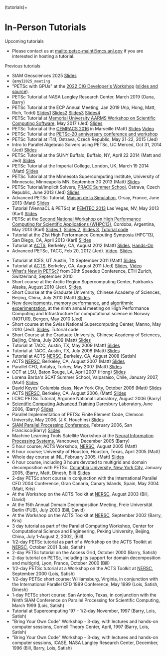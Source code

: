 (tutorials)=

# In-Person Tutorials

Upcoming tutorials

- Please contact us at <mailto:petsc-maint@mcs.anl.gov> if you are interested in hosting a tutorial.

Previous tutorials

- SIAM Geosciences 2025 [Slides](https://cse.buffalo.edu/~knepley/presentations/TutorialSIAMGS2025.pdf)
- {any}`2025_meeting`
- "PETSc with GPUs" at the [2022 CIG Developer's Workshop](https://geodynamics.hubzero.org/events/details/259) ([slides and source](https://gitlab.com/psanan/petsc-gpu-cig-2022-02-28)).
- PETSc Tutorial at NASA Langley Research Center, March 2019 (Oana, Barry)
- PETSc Tutorial at the ECP Annual Meeting, Jan 2019 (Alp, Hong, Matt, Rich, Todd)
  [Slides1](https://petsc.gitlab.io/tutorials/tutorials/ECP19/ECP19_Intro_Solvers.pdf)
  [Slides2](https://petsc.gitlab.io/tutorials/tutorials/ECP19/ECP19_TS.pdf)
  [Slides3](https://petsc.gitlab.io/tutorials/tutorials/ECP19/ECP19_TAO.pdf)
  [Slides4](https://petsc.gitlab.io/tutorials/tutorials/ECP19/ECP19_Adjoint.pdf)
- PETSc Tutorial at [Memorial University AARMS Workshop on Scientific Computing Software](https://www.math.mun.ca/~smaclachlan/anasc_petsc/),
  May 2017 (Jed)
  [Slides](https://jedbrown.org/files/201705-MUNPETSc.pdf)
- PETSc Tutorial at the [CEMRACS 2016](http://smai.emath.fr/cemracs/cemracs16/) in Marseille
  (Matt) [Slides](https://petsc.gitlab.io/tutorials/tutorials/TutorialCEMRACS2016.pdf)
  [Video](https://www.youtube.com/watch?v=P5Iwwhbnwxk)
- PETSc Tutorial at the [PETSc-20 anniversary conference and workshop](https://petsc.gitlab.io/annual-meetings/2015/index.html)
- PETSc Tutorial at IT4I, Ostrava, Czech Republic, May 21-22, 2015
  (Jed)
- Intro to Parallel Algebraic Solvers using PETSc, UC Merced, Oct
  31, 2014 (Jed)
  [Slides](https://jedbrown.org/files/20141031-PETSc.pdf)
- PETSc Tutorial at the SUNY Buffalo, Buffalo, NY, April 22 2014
  (Matt and Jed) [Slides](https://petsc.gitlab.io/tutorials/tutorials/BuffaloTutorial.pdf)
- PETSc Tutorial at the Imperial College, London, UK, March 19 2014
  (Matt) [Slides](https://petsc.gitlab.io/tutorials/tutorials/ParisTutorial.pdf)
- PETSc Tutorial at the
  Minnesota Supercomputing Institute, University of Minnesota,
  Minneapolis MN, September 30 2013 (Matt)
  [Slides](https://petsc.gitlab.io/tutorials/tutorials/MSITutorial.pdf)
- PETSc Tutorial/Implicit Solvers, [PRACE Summer School](http://events.prace-ri.eu/conferenceDisplay.py?confId=140),
  Ostrava, Czech Republic, June 2013 (Jed)
  [Slides](https://59a2.org/files/20130618-PRACE.pdf)
- Advanced PETSc Tutorial, [Maison de la
  Simulation](http://www.maisondelasimulation.fr/), Orsay,
  France, June 2013 (Matt) [Slides](https://petsc.gitlab.io/tutorials/tutorials/ParisTutorial.pdf)
- Tutorial (ViennaCL & PETSc) at [FEMTEC 2013](http://femtec2013.femhub.com/) Las Vegas, NV, May 2013
  (Karl)
  [Slides](https://www.karlrupp.net/wp-content/uploads/2013/05/FEMTEC2013-tutorial.pdf)
- PETSc at the [Second National Workshop on High Performance Computing for Scientific Applications (WHPC13)](http://ccad.unc.edu.ar/whpc13/), Cordoba, Argentina,
  May 2013 (Karl) [Slides 1](https://www.karlrupp.net/wp-content/uploads/2013/05/WHPC13-part1.pdf),
  [Slides 2](https://www.karlrupp.net/wp-content/uploads/2013/05/WHPC13-part2.pdf),
  [Slides 3](https://www.karlrupp.net/wp-content/uploads/2013/05/WHPC13-part3.pdf),
  [Tutorial code](https://github.com/karlrupp/whpc13)
- Tutorial at the 21st High Performance Computing Symposia (HPC'13), San Diego,
  CA, April 2013 (Karl)
  [Slides](https://www.karlrupp.net/wp-content/uploads/2013/05/HPC2013.pdf)
- Tutorial at [ACTS](http://acts.nersc.gov/events/Workshop2012),
  Berkeley, CA, August 2012 (Matt)
  [Slides](https://petsc.gitlab.io/tutorials/tutorials/ACTSTutorial2012.pdf),
  [Hands-On](https://petsc.gitlab.io/tutorials/tutorials/ACTSHandsOn2012.pdf)
- Advanced PETSc, TACC, Feb 20, 2012 (Jed).
  [Video](https://meeting.austin.utexas.edu/p3jyp6jut4e/).
  [Slides](https://59a2.org/files/20120220-TACC.pdf).
<!--
- Introduction to PETSc, TACC, Jan 17, 2012 (Victor Eijkhout).
  [Slides](http://www.tacc.utexas.edu/c/document_library/get_file?uuid=802633ce-f165-407f-bec8-f0efca556e20&groupId=13601).
-->
- Tutorial at ICES, UT Austin, TX September 2011 (Matt)
  [Slides](https://petsc.gitlab.io/tutorials/tutorials/UTAustinTutorial2011.pdf)
- Tutorial at [ACTS](http://acts.nersc.gov/events/Workshop2011),
  Berkeley, CA, August 2011 (Jed) [Slides](https://petsc.gitlab.io/tutorials/tutorials/20110817-ACTS.pdf),
  [Video](https://www.youtube.com/watch?v=FD6tWAgQE6c)
- [What's New in PETSc?](https://petsc.gitlab.io/tutorials/tutorials/Speedup10.pdf) from 39th Speedup
  Conference, ETH Zurich, Switzerland, September 2010
- Short course at the Arctic Region Supercomputing Center, Fairbanks
  Alaska, August 2010 (Jed). [Slides](https://petsc.gitlab.io/tutorials/tutorials/ARSC2010.pdf).
- Short Course at the Graduate University, Chinese Academy of
  Sciences, Beijing, China, July 2010 (Matt)
  [Slides](https://petsc.gitlab.io/tutorials/tutorials/GUCASTutorial10.pdf).
- [New developments, memory performance, and algorithmic experimentation.](https://petsc.gitlab.io/tutorials/tutorials/NOTUR2010.pdf) at the ninth annual meeting on
  High Performance Computing and Infrastructure for computational
  science in Norway (NOTUR), Bergen, May 2010 (Jed)
- Short course at the Swiss National Supercomputing Center, Manno,
  May 2010 (Jed). [Slides](https://petsc.gitlab.io/tutorials/tutorials/CSCS2010.pdf). Tutorial code
- Short Course at the Graduate University, Chinese Academy of
  Sciences, Beijing, China, July 2009 (Matt)
  [Slides](https://petsc.gitlab.io/tutorials/tutorials/GUCASTutorial09.pdf)
- Tutorial at TACC, Austin, TX, May 2009 (Matt)
  [Slides](https://petsc.gitlab.io/tutorials/tutorials/TACCTutorial2009.pdf)
- Tutorial at TACC, Austin, TX, July 2008 (Matt)
  [Slides](https://petsc.gitlab.io/tutorials/tutorials/TACC2008.pdf)
- Tutorial at ACTS [NERSC](https://www.nersc.gov/), Berkeley, CA,
  August 2008 (Satish)
- ACTS [NERSC](https://www.nersc.gov/), Berkeley, CA, August 2007
  (Matt) [Slides](https://petsc.gitlab.io/tutorials/tutorials/ACTS2007.pdf)
- Parallel CFD, Antalya, Turkey, May 2007 (Matt)
  [Slides](https://petsc.gitlab.io/tutorials/tutorials/PCFD2007.pdf)
- CCT at LSU, Baton Rouge, LA, April 2007 (Hong)
  [Slides](https://petsc.gitlab.io/tutorials/tutorials/PETSc-CCT07.pdf)
- Lorena Barba's SCAT Summer School, Valparaiso, Chile, January
  2007, (Matt) [Slides](https://petsc.gitlab.io/tutorials/tutorials/SCAT2007.pdf)
- David Keyes' Columbia class, New York City, October 2006 (Matt)
  [Slides](https://petsc.gitlab.io/tutorials/tutorials/Columbia06.pdf)
- ACTS [NERSC](https://www.nersc.gov/), Berkeley, CA, August
  2006, (Matt) [Slides](https://petsc.gitlab.io/tutorials/tutorials/ACTS2006/ACTS2006.pdf)
- LCRC PETSc Tutorial, Argonne National Laboratory, August 2006
  (Barry)
- [Scientific Computing Advanced Training](http://www.scat.bristol.ac.uk) Daresbury
  Laboratory,June 2006, (Barry) [Slides](https://petsc.gitlab.io/tutorials/tutorials/SCAT-Tut06.pdf)
- Parallel Implementation of PETSc Finite Element Code, Clemson
  University, May 2006. (J.K. Houchins)
  [Slides](https://petsc.gitlab.io/tutorials/tutorials/jhouchins_writeup_revised.pdf)
- [SIAM Parallel Processing Conference](http://www.siam.org/meetings/pp06/shortcourse.htm),
  February 2006, San Francisco(Barry) [Slides](https://petsc.gitlab.io/tutorials/tutorials/PetscTu06.pdf)
- Machine Learning Tools Satellite Workshop at the [Neural Information Processing Systems](http://nips.cc/Conferences/2005/), Vancouver, December
  2005 (Barry)
- 5 hour course; ACTS Workshop, [NERSC](https://www.nersc.gov/),
  August 2005 (Matt)
- 6 hour course; University of Houston, Houston, Texas, April 2005
  (Matt)
- Whole day course at INL, February 2005, (Matt)
  [Slides](https://petsc.gitlab.io/tutorials/tutorials/INL05/tutorial.pdf)
- 6 hour course, including 3 hours devoted to multigrid and domain
  decomposition with PETSc. [Columbia University, New York City](https://cims.nyu.edu/dd16/tutorials.html), January 2005,
  (Barry, Matt, Dinesh, Bill)
  [Slides](https://petsc.gitlab.io/tutorials/tutorials/Columbia04/DDandMultigrid.pdf)
- 2-day PETSc short course in conjunction with the International
  Parallel CFD 2004 Conference, Gran Canaria, Canary Islands, Spain,
  May 2004 (Matt, Kris)
- At the Workshop on the ACTS Toolkit at
  [NERSC](https://www.nersc.gov/), August 2003 (Bill, David)
- At the 15th Annual Domain Decomposition Meeting, Freie Universität
  Berlin (FUB), July 2003 (Bill, David)
- At the Workshop on the ACTS Toolkit at
  [NERSC](https://www.nersc.gov/), September 2002 (Barry, Kris)
- 3 day tutorial as part of the Parallel Computing Workshop, Center
  for Computational Science and Engineering, Peking University,
  Beijing, China, July 1-August 2, 2002, (Bill)
- 1/2-day PETSc tutorial as part of a Workshop on the ACTS Toolkit
  at [NERSC](https://www.nersc.gov/), October 2001 (Lois, Satish)
- 2-day PETSc tutorial on the Access Grid, October 2000 (Barry,
  Satish)
- 2-day tutorial on PETSc, including its support for domain
  decomposition and multigrid, Lyon, France, October 2000 (Bill)
- 1/2-day PETSc tutorial at a Workshop on the ACTS Toolkit at
  [NERSC](https://www.nersc.gov/), September 2000 (Lois, Satish)
- 1/2-day PETSc short course: Williamsburg, Virginia, in conjunction
  with the International Parallel CFD 1999 Conference, May 1999
  (Lois, Satish, Dinesh)
- 1-day PETSc short course: San Antonio, Texas, in conjunction with
  the Ninth SIAM Conference on Parallel Processing for Scientific
  Computing, March 1999 (Lois, Satish)
- Tutorial at Supercomputing '97 - 1/2-day November, 1997 (Barry,
  Lois, Satish)
- "Bring Your Own Code" Workshop - 3-day, with lectures and hands-on
  computer sessions, Cornell Theory Center, April, 1997 (Barry,
  Lois, Satish)
- "Bring Your Own Code" Workshop - 3-day, with lectures and hands-on
  computer sessions, ICASE, NASA Langley Research Center, December,
  1996 (Bill, Barry, Lois, Satish)
